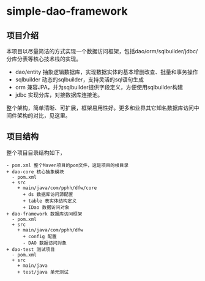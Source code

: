 # simple-dao-framework

## 项目介绍

本项目以尽量简洁的方式实现一个数据访问框架，包括dao/orm/sqlbuilder/jdbc/分库分表等核心技术栈的实现。

- dao/entity 抽象逻辑数据库，实现数据实体的基本增删改查、批量和事务操作
- sqlbuilder 动态的sqlbuilder，支持灵活的sql语句生成
- orm 兼容JPA，并为sqlbuilder提供字段定义，方便使用sqlbuilder构建
- jdbc 实现分库，对接数据库连接池。

整个架构，简单清晰、可扩展，框架易用性好。更多和业界其它知名数据库访问中间件架构的对比，见这里。

## 项目结构

整个项目目录结构如下，

```
- pom.xml 整个Maven项目的pom文件，这是项目的根目录
+ dao-core 核心抽象模块
  - pom.xml
  + src
    + main/java/com/pphh/dfw/core
      + ds 数据库访问源配置
      + table 表实体结构定义
      + IDao 数据访问对象
+ dao-framework 数据库访问框架
  - pom.xml
  + src
    + main/java/com/pphh/dfw
      + config 配置
      - DAO 数据访问对象
+ dao-test 测试项目
  - pom.xml
  + src
    + main/java
    + test/java 单元测试
```

